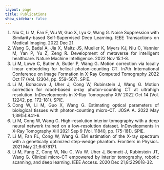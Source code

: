 ```yaml
---
layout: page
title: Publications
show_sidebar: false
---
```


1. <div style="text-align: justify">Niu C, Li M, Fan F, Wu W, Guo X, Lyu Q, Wang G. Noise Suppression with Similarity-based Self-Supervised Deep Learning. IEEE Transactions on Medical Imaging. 2022 Dec 21.</div>
2.	<div style="text-align: justify">Wang G, Badal A, Jia X, Maltz JS, Mueller K, Myers KJ, Niu C, Vannier M, Yan P, Yu Z, Zeng R. Development of metaverse for intelligent healthcare. Nature Machine Intelligence. 2022 Nov 15:1-8.</div>
3.	<div style="text-align: justify">Li M, Lowe C, Butler A, Butler P, Wang G. Motion correction via locally linear embedding for helical photon-counting CT. In7th International Conference on Image Formation in X-Ray Computed Tomography 2022 Oct 17 (Vol. 12304, pp. 559-567). SPIE.</div>
4.	<div style="text-align: justify">Li M, Bohacova J, Uher J, Cong W, Rubinstein J, Wang G. Motion correction for robot-based x-ray photon-counting CT at ultrahigh resolution. InDevelopments in X-Ray Tomography XIV 2022 Oct 14 (Vol. 12242, pp. 172-181). SPIE.</div>
5.	<div style="text-align: justify">Cong W, Li M, Guo X, Wang G. Estimating optical parameters of biological tissues with photon-counting micro-CT. JOSA A. 2022 May 1;39(5):841-6.</div>
6.	<div style="text-align: justify">Li M, Cong W, Wang G. High-resolution interior tomography with a deep neural network trained on a low-resolution dataset. InDevelopments in X-Ray Tomography XIII 2021 Sep 9 (Vol. 11840, pp. 175-181). SPIE.</div>
7.	<div style="text-align: justify">Li M, Fan FL, Cong W, Wang G. EM estimation of the X-ray spectrum with a genetically optimized step-wedge phantom. Frontiers in Physics. 2021 May 21;9:678171.</div>
8.	<div style="text-align: justify">Li M, Fang Z, Cong W, Niu C, Wu W, Uher J, Bennett J, Rubinstein JT, Wang G. Clinical micro-CT empowered by interior tomography, robotic scanning, and deep learning. IEEE Access. 2020 Dec 21;8:229018-32.</div>

